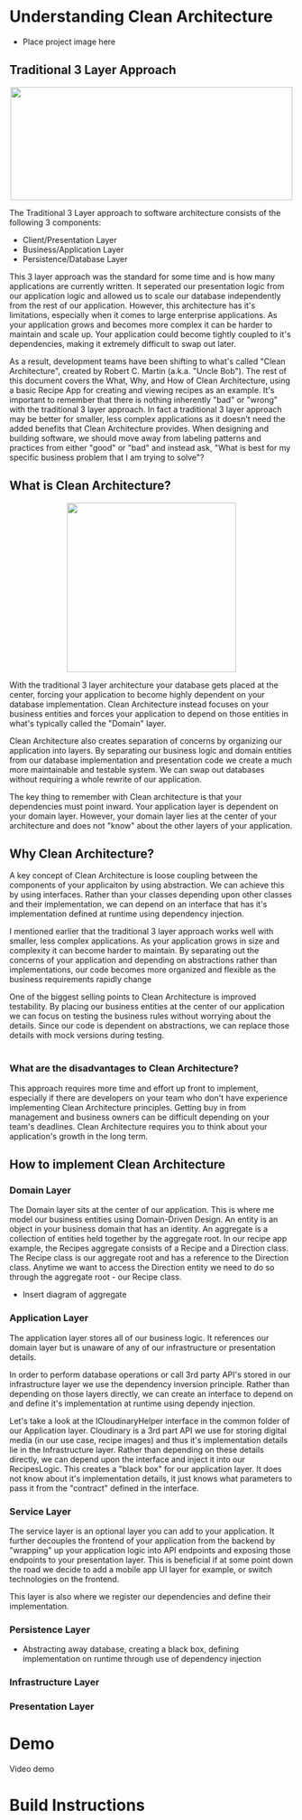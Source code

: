 # Understanding Clean Architecture
* Place project image here

## Traditional 3 Layer Approach
<p align="center">
  <img width="500px" height="200px" src="https://github.com/reyno120/Clean-Architecture/assets/59970959/d50d9c90-27a2-45e7-9732-c1fc3d32e132">
</p>
The Traditional 3 Layer approach to software architecture consists of the following 3 components:

* Client/Presentation Layer
* Business/Application Layer
* Persistence/Database Layer

This 3 layer approach was the standard for some time and is how many applications are currently written. It seperated our presentation logic from our application logic and allowed us to scale our database independently from the rest of our application. However, this architecture has it's limitations, especially when it comes to large enterprise applications. As your application grows and becomes more complex it can be harder to maintain and scale up. Your application could become tightly coupled to it's dependencies, making it extremely difficult to swap out later.

As a result, development teams have been shifting to what's called "Clean Architecture", created by Robert C. Martin (a.k.a. "Uncle Bob"). The rest of this document covers the What, Why, and How of Clean Architecture, using a basic Recipe App for creating and viewing recipes as an example. It's important to remember that there is nothing inherently "bad" or "wrong" with the traditional 3 layer approach. In fact a traditional 3 layer approach may be better for smaller, less complex applications as it doesn't need the added benefits that Clean Architecture provides. When designing and building software, we should move away from labeling patterns and practices from either "good" or "bad" and instead ask, "What is best for my specific business problem that I am trying to solve"?

## What is Clean Architecture?
<p align="center">
  <img width="300px" height="300px" src="https://github.com/reyno120/Clean-Architecture/assets/59970959/8a39e2c1-9367-435b-8fc4-69829eaf297f)">
</p>

With the traditional 3 layer architecture your database gets placed at the center, forcing your application to become highly dependent on your database implementation. Clean Architecture instead focuses on your business entities and forces your application to depend on those entities in what's typically called the "Domain" layer.

Clean Architecture also creates separation of concerns by organizing our application into layers. By separating our business logic and domain entities from our database implementation and presentation code we create a much more maintainable and testable system. We can swap out databases without requiring a whole rewrite of our application.

The key thing to remember with Clean architecture is that your dependencies must point inward. Your application layer is dependent on your domain layer. However, your domain layer lies at the center of your architecture and does not "know" about the other layers of your application.
## Why Clean Architecture?
A key concept of Clean Architecture is loose coupling between the components of your applicaiton by using abstraction. We can achieve this by using interfaces. Rather than your classes depending upon other classes and their implementation, we can depend on an interface that has it's implementation defined at runtime using dependency injection.

I mentioned earlier that the traditional 3 layer approach works well with smaller, less complex applications. As your application grows in size and complexity it can become harder to maintain. By separating out the concerns of your application and depending on abstractions rather than implementations, our code becomes more organized and flexible as the business requirements rapidly change

One of the biggest selling points to Clean Architecture is improved testability. By placing our business entities at the center of our application we can focus on testing the business rules without worrying about the details. Since our code is dependent on abstractions, we can replace those details with mock versions during testing.
<br />
<br />

### What are the disadvantages to Clean Architecture?
This approach requires more time and effort up front to implement, especially if there are developers on your team who don't have experience implementing Clean Architecture principles. Getting buy in from management and business owners can be difficult depending on your team's deadlines. Clean Architecture requires you to think about your application's growth in the long term.
## How to implement Clean Architecture
### Domain Layer
The Domain layer sits at the center of our application. This is where me model our business entities using Domain-Driven Design. An entity is an object in your business domain that has an identity. An aggregate is a collection of entities held together by the aggregate root. In our recipe app example, the Recipes aggregate consists of a Recipe and a Direction class. The Recipe class is our aggregate root and has a reference to the Direction class. Anytime we want to access the Direction entity we need to do so through the aggregate root - our Recipe class.
* Insert diagram of aggregate
### Application Layer
The application layer stores all of our business logic. It references our domain layer but is unaware of any of our infrastructure or presentation details.

In order to perform database operations or call 3rd party API's stored in our infrastructure layer we use the dependency inversion principle. Rather than depending on those layers directly, we can create an interface to depend on and define it's implementation at runtime using dependy injection.

Let's take a look at the ICloudinaryHelper interface in the common folder of our Application layer. Cloudinary is a 3rd part API we use for storing digital media (in our use case, recipe images) and thus it's implementation details lie in the Infrastructure layer. Rather than depending on these details directly, we can depend upon the interface and inject it into our RecipesLogic. This creates a "black box" for our application layer. It does not know about it's implementation details, it just knows what parameters to pass it from the "contract" defined in the interface. 
### Service Layer
The service layer is an optional layer you can add to your application. It further decouples the frontend of your application from the backend by "wrapping" up your application logic into API endpoints and exposing those endpoints to your presentation layer. This is beneficial if at some point down the road we decide to add a mobile app UI layer for example, or switch technologies on the frontend.

This layer is also where we register our dependencies and define their implementation.
### Persistence Layer
* Abstracting away database, creating a black box, defining implementation on runtime through use of dependency injection
### Infrastructure Layer
### Presentation Layer

# Demo
Video demo

# Build Instructions
